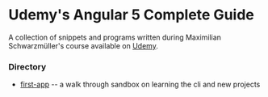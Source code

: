# Udemy's Angular 5 Complete Guide

A collection of snippets and programs written during Maximilian Schwarzmüller's course available on [Udemy](https://www.udemy.com/the-complete-guide-to-angular-2/).

### Directory
- [first-app](first-app) -- a walk through sandbox on learning the cli and new projects
